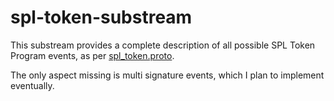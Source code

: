 # spl-token-substream
This substream provides a complete description of all possible SPL Token Program events, as per [spl_token.proto](proto/spl_token.proto).

The only aspect missing is multi signature events, which I plan to implement eventually.
